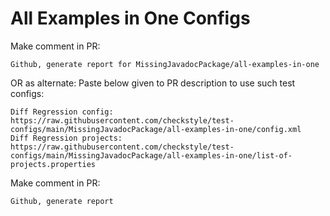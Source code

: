 # All Examples in One Configs
Make comment in PR:
```
Github, generate report for MissingJavadocPackage/all-examples-in-one
```
OR as alternate:
Paste below given to PR description to use such test configs:
```
Diff Regression config: https://raw.githubusercontent.com/checkstyle/test-configs/main/MissingJavadocPackage/all-examples-in-one/config.xml
Diff Regression projects: https://raw.githubusercontent.com/checkstyle/test-configs/main/MissingJavadocPackage/all-examples-in-one/list-of-projects.properties
```
Make comment in PR:
```
Github, generate report
```
